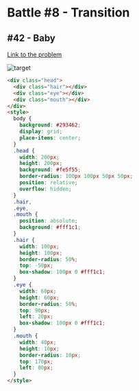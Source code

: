 # Battle #8 - Transition

## #42 - Baby

[Link to the problem](https://cssbattle.dev/play/42)

![target](https://cssbattle.dev/targets/42.png)


```html
<div class="head">
  <div class="hair"></div>
  <div class="eye"></div>
  <div class="mouth"></div>
</div>
<style>
  body {
    background: #293462;
    display: grid;
    place-items: center;
  }
  .head {
    width: 200px;
    height: 200px;
    background: #fe5f55;
    border-radius: 100px 100px 50px 50px;
    position: relative;
    overflow: hidden;
  }
  .hair,
  .eye,
  .mouth {
    position: absolute;
    background: #fff1c1;
  }
  .hair {
    width: 100px;
    height: 100px;
    border-radius: 50%;
    top: -50px;
    box-shadow: 100px 0 #fff1c1;
  }
  .eye {
    width: 60px;
    height: 60px;
    border-radius: 50%;
    top: 90px;
    left: 20px;
    box-shadow: 100px 0 #fff1c1;
  }
  .mouth {
    width: 40px;
    height: 10px;
    border-radius: 10px;
    top: 170px;
    left: 80px;
  }
</style>
```
